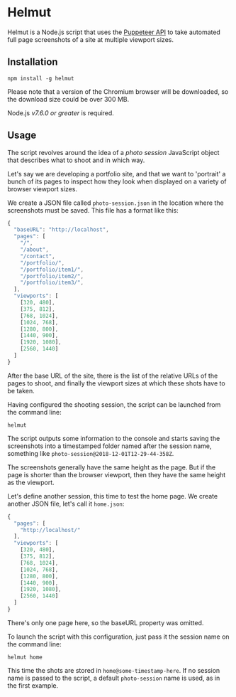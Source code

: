 # Helmut

Helmut is a Node.js script that uses the [Puppeteer API](https://developers.google.com/web/tools/puppeteer/) to take automated full page screenshots of a site at multiple viewport sizes.

## Installation

```shell
npm install -g helmut
```

Please note that a version of the Chromium browser will be downloaded, so the download size could be over 300 MB.

Node.js *v7.6.0 or greater* is required.

## Usage

The script revolves around the idea of a *photo session* JavaScript object that describes what to shoot and in which way. 

Let's say we are developing a portfolio site, and that we want to 'portrait' a bunch of its pages to inspect how they look when displayed on a variety of browser viewport sizes. 

We create a JSON file called `photo-session.json` in the location where the screenshots must be saved. This file has a format like this: 

```javascript
{
  "baseURL": "http://localhost",
  "pages": [
    "/",
    "/about",
    "/contact",
    "/portfolio/",
    "/portfolio/item1/",
    "/portfolio/item2/",
    "/portfolio/item3/",
  ],
  "viewports": [
    [320, 480],
    [375, 812],
    [768, 1024],
    [1024, 768],
    [1280, 800],
    [1440, 900],
    [1920, 1080],
    [2560, 1440]
  ]
}
```

After the base URL of the site, there is the list of the relative URLs of the pages to shoot, and finally the viewport sizes at which these shots have to be taken.

Having configured the shooting session, the script can be launched from the command line:

```shell
helmut
```

The script outputs some information to the console and starts saving the screenshots into a  timestamped folder named after the session name, something like `photo-session@2018-12-01T12-29-44-358Z`.

The screenshots generally have the same height as the page. But if the page is shorter than the browser viewport, then they have the same height as the viewport.

Let's define another session, this time to test the home page. We create another JSON file, let's call it `home.json`:

```javascript
{
  "pages": [
    "http://localhost/"
  ],
  "viewports": [
    [320, 480],
    [375, 812],
    [768, 1024],
    [1024, 768],
    [1280, 800],
    [1440, 900],
    [1920, 1080],
    [2560, 1440]
  ]
}
```

There's only one page here, so the baseURL property was omitted.

To launch the script with this configuration,  just pass it the session name on the command line:

```shell
helmut home
```

This time the shots are stored in `home@some-timestamp-here`. If no session name is passed to the script, a default `photo-session` name is used, as in the first example.
